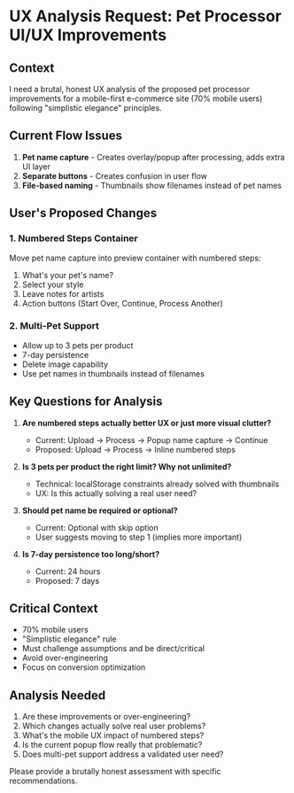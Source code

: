 # UX Analysis Request: Pet Processor UI/UX Improvements

## Context
I need a brutal, honest UX analysis of the proposed pet processor improvements for a mobile-first e-commerce site (70% mobile users) following "simplistic elegance" principles.

## Current Flow Issues
1. **Pet name capture** - Creates overlay/popup after processing, adds extra UI layer
2. **Separate buttons** - Creates confusion in user flow
3. **File-based naming** - Thumbnails show filenames instead of pet names

## User's Proposed Changes

### 1. Numbered Steps Container
Move pet name capture into preview container with numbered steps:
1. What's your pet's name?
2. Select your style
3. Leave notes for artists
4. Action buttons (Start Over, Continue, Process Another)

### 2. Multi-Pet Support
- Allow up to 3 pets per product
- 7-day persistence
- Delete image capability
- Use pet names in thumbnails instead of filenames

## Key Questions for Analysis

1. **Are numbered steps actually better UX or just more visual clutter?**
   - Current: Upload → Process → Popup name capture → Continue
   - Proposed: Upload → Process → Inline numbered steps

2. **Is 3 pets per product the right limit? Why not unlimited?**
   - Technical: localStorage constraints already solved with thumbnails
   - UX: Is this actually solving a real user need?

3. **Should pet name be required or optional?**
   - Current: Optional with skip option
   - User suggests moving to step 1 (implies more important)

4. **Is 7-day persistence too long/short?**
   - Current: 24 hours
   - Proposed: 7 days

## Critical Context
- 70% mobile users
- "Simplistic elegance" rule
- Must challenge assumptions and be direct/critical
- Avoid over-engineering
- Focus on conversion optimization

## Analysis Needed
1. Are these improvements or over-engineering?
2. Which changes actually solve real user problems?
3. What's the mobile UX impact of numbered steps?
4. Is the current popup flow really that problematic?
5. Does multi-pet support address a validated user need?

Please provide a brutally honest assessment with specific recommendations.